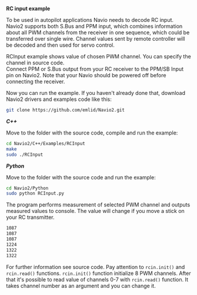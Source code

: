 **RC input example**

To be used in autopilot applications Navio needs to decode RC input. Navio2 supports both S.Bus and PPM input, which combines information about all PWM channels from the receiver in one sequence, which could be transferred over single wire. Channel values sent by remote controller will be decoded and then used for servo control.

RCInput example shows value of chosen PWM channel. You can specify the channel in source code.  
Connect PPM or S.Bus output from your RC receiver to the PPM/SB Input pin on Navio2. Note that your Navio should be powered off before connecting the receiver. 


Now you can run the example. If you haven't already done that, download Navio2 drivers and examples code like this:
```bash
git clone https://github.com/emlid/Navio2.git
```

***C++***

Move to the folder with the source code, compile and run the example:
```bash
cd Navio2/C++/Examples/RCInput
make
sudo ./RCInput
```
***Python***

Move to the folder with the source code and run the example:
```bash
cd Navio2/Python
sudo python RCInput.py
```
The program performs measurement of selected PWM channel and outputs measured values to console. The value will change if you move a stick on your RC transmitter. 

```bash
1087
1087
1087
1224
1322
1322
```

For further information see source code. Pay attention to ```rcin.init()``` and ```rcin.read()``` functions. ```rcin.init()``` function initialize 8 PWM channels. After that it's possible to read value of channels 0-7 with ```rcin.read()``` function. It takes channel number as an argument and you can change it.
